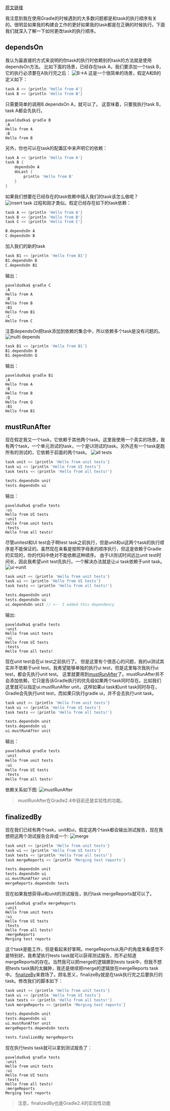 [原文链接](http://trickyandroid.com/gradle-tip-3-tasks-ordering/)

我注意到我在使用Gradle的时候遇到的大多数问题都是和task的执行顺序有关的。很明显如果我的构建会工作的更好如果我的task都是在正确的时候执行。下面我们就深入了解一下如何更改task的执行顺序。

## dependsOn
我认为最直接的方式来说明的你task的执行时依赖别的task的方法就是使用dependsOn方法。
比如下面的场景，已经存在task A，我们要添加一个task B，它的执行必须要在A执行完之后：
![B->A](http://trickyandroid.com/content/images/2015/07/1-3.png)
这是一个很简单的场景，假定A和B的定义如下：
```groovy
task A << {println 'Hello from A'}
task B << {println 'Hello from B'}
```
只需要简单的调用B.dependsOn A，就可以了。
这意味着，只要我执行task B，task A都会先执行。
```shell
paveldudka$ gradle B
:A
Hello from A
:B
Hello from B
```
另外，你也可以在task的配置区中来声明它的依赖：
```groovy
task A << {println 'Hello from A'}
task B {
    dependsOn A
    doLast {
        println 'Hello from B'  
    }
}
```

如果我们想要在已经存在的task依赖中插入我们的task该怎么做呢？
![insert task](http://trickyandroid.com/content/images/2015/07/2.png)
过程和刚才类似。假定已经存在如下的task依赖：
```groovy
task A << {println 'Hello from A'}
task B << {println 'Hello from B'}
task C << {println 'Hello from C'}

B.dependsOn A
C.dependsOn B
```
加入我们的新的task
```groovy
task B1 << {println 'Hello from B1'}
B1.dependsOn B
C.dependsOn B1
```
输出：
```shell
paveldudka$ gradle C
:A
Hello from A
:B
Hello from B
:B1
Hello from B1
:C
Hello from C
```
注意dependsOn把task添加到依赖的集合中，所以依赖多个task是没有问题的。
![multi depends](http://trickyandroid.com/content/images/2015/07/3.png)
```groovy
task B1 << {println 'Hello from B1'}
B1.dependsOn B
B1.dependsOn Q
```
输出：
```shell
paveldudka$ gradle B1
:A
Hello from A
:B
Hello from B
:Q
Hello from Q
:B1
Hello from B1
```

## mustRunAfter
现在假定我又一个task，它依赖于其他两个task。这里我使用一个真实的场景，我有两个task，一个单元测试的task，一个是UI测试的task。另外还有一个task是跑所有的测试的，它依赖于前面的两个task。
![all tests](http://trickyandroid.com/content/images/2015/07/4.png)
```groovy
task unit << {println 'Hello from unit tests'}
task ui << {println 'Hello from UI tests'}
task tests << {println 'Hello from all tests!'}

tests.dependsOn unit
tests.dependsOn ui
```
输出：
```shell
paveldudka$ gradle tests
:ui
Hello from UI tests
:unit
Hello from unit tests
:tests
Hello from all tests!
```
尽管unitest和UI test会子啊test task之前执行，但是unit和ui这两个task的执行顺序是不能保证的。虽然现在来看是按照字母表的顺序执行，但这是依赖于Gradle的实现的，你的代码中绝对不能依赖这种顺序。
由于UI测试时间远比unit test时间长，因此我希望unit test先执行。一个解决办法就是让ui task依赖于unit task。
![ui->unit](http://trickyandroid.com/content/images/2015/07/5.png)
```groovy
task unit << {println 'Hello from unit tests'}
task ui << {println 'Hello from UI tests'}
task tests << {println 'Hello from all tests!'}

tests.dependsOn unit
tests.dependsOn ui
ui.dependsOn unit // <-- I added this dependency
```
输出:

```shell
paveldudka$ gradle tests
:unit
Hello from unit tests
:ui
Hello from UI tests
:tests
Hello from all tests!
```
现在unit test会在ui test之前执行了。
但是这里有个很恶心的问题，我的ui测试其实并不依赖于unit test。我希望能够单独的执行ui test，但是这里每次我执行ui test，都会先执行unit test。
这里就要用到[mustRunAfter](https://docs.gradle.org/current/dsl/org.gradle.api.Task.html#org.gradle.api.Task:mustRunAfter(java.lang.Object[]))了。mustRunAfter并不会添加依赖，它只是告诉Gradle执行的优先级如果两个task同时存在。比如我们这里就可以指定ui.mustRunAfter unit，这样如果ui task和unit task同时存在，Gradle会先执行unit test，而如果只执行gradle ui，并不会去执行unit task。
```groovy
task unit << {println 'Hello from unit tests'}
task ui << {println 'Hello from UI tests'}
task tests << {println 'Hello from all tests!'}

tests.dependsOn unit
tests.dependsOn ui
ui.mustRunAfter unit
```
输出：
```groovy
paveldudka$ gradle tests
:unit
Hello from unit tests
:ui
Hello from UI tests
:tests
Hello from all tests!
```
依赖关系如下图:
![mustRunAfter](http://trickyandroid.com/content/images/2015/07/6.png)

>mustRunAfter在Gradle2.4中目前还是实验性的功能。

## finalizedBy
现在我们已经有两个task，unit和ui，假定这两个task都会输出测试报告，现在我想把这两个测试报告合并成一个:
![merge](http://trickyandroid.com/content/images/2015/07/7.png)
```groovy
task unit << {println 'Hello from unit tests'}
task ui << {println 'Hello from UI tests'}
task tests << {println 'Hello from all tests!'}
task mergeReports << {println 'Merging test reports'}

tests.dependsOn unit
tests.dependsOn ui
ui.mustRunAfter unit
mergeReports.dependsOn tests
```
现在如果我想获得ui和unit的测试报告，执行task mergeReports就可以了。
```shell
paveldudka$ gradle mergeReports
:unit
Hello from unit tests
:ui
Hello from UI tests
:tests
Hello from all tests!
:mergeReports
Merging test reports
```
这个task是能工作，但是看起来好笨啊。mergeReports从用户的角度来看感觉不是特别好。我希望执行tests task就可以获得测试报告，而不必知道mergeReports的存在。当然我可以把merge的逻辑挪到tests task中，但我不想把tests task搞的太臃肿，我还是继续把merge的逻辑放在mergeReports task中。
[finalizeBy](https://docs.gradle.org/current/dsl/org.gradle.api.Task.html#org.gradle.api.Task:finalizedBy(java.lang.Object[]))来救场了。顾名思义，finalizeBy就是在task执行完之后要执行的task。修改我们的脚本如下：
```groovy
task unit << {println 'Hello from unit tests'}
task ui << {println 'Hello from UI tests'}
task tests << {println 'Hello from all tests!'}
task mergeReports << {println 'Merging test reports'}

tests.dependsOn unit
tests.dependsOn ui
ui.mustRunAfter unit
mergeReports.dependsOn tests

tests.finalizedBy mergeReports
```
现在执行tests task就可以拿到测试报告了：
```shell
paveldudka$ gradle tests
:unit
Hello from unit tests
:ui
Hello from UI tests
:tests
Hello from all tests!
:mergeReports
Merging test reports
```

 >注意，finalizedBy也是Gradle2.4的实验性功能